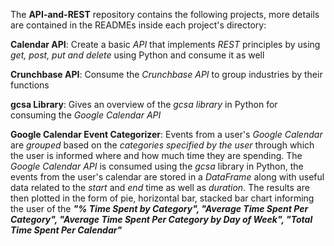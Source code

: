 The **API-and-REST** repository contains the following projects, more details are contained in the READMEs inside each project's directory:

**Calendar API**: Create a basic *API* that implements *REST* principles by using *get, post, put and delete* using Python and consume it as well

**Crunchbase API**: Consume the *Crunchbase API* to group industries by their functions

**gcsa Library**: Gives an overview of the *gcsa library* in Python for consuming the *Google Calendar API*

**Google Calendar Event Categorizer**: Events from a user's *Google Calendar* are *grouped* based on the *categories specified by the user* through which the user is informed where and how much time they are spending. The *Google Calendar API* is consumed using the *gcsa* library in Python, the events from the user's calendar are stored in a *DataFrame* along with useful data related to the *start* and *end* time as well as *duration*. The results are then plotted in the form of pie, horizontal bar, stacked bar chart informing the user of the ***"% Time Spent by Category", "Average Time Spent Per Category", "Average Time Spent Per Category by Day of Week", "Total Time Spent Per Calendar"***

